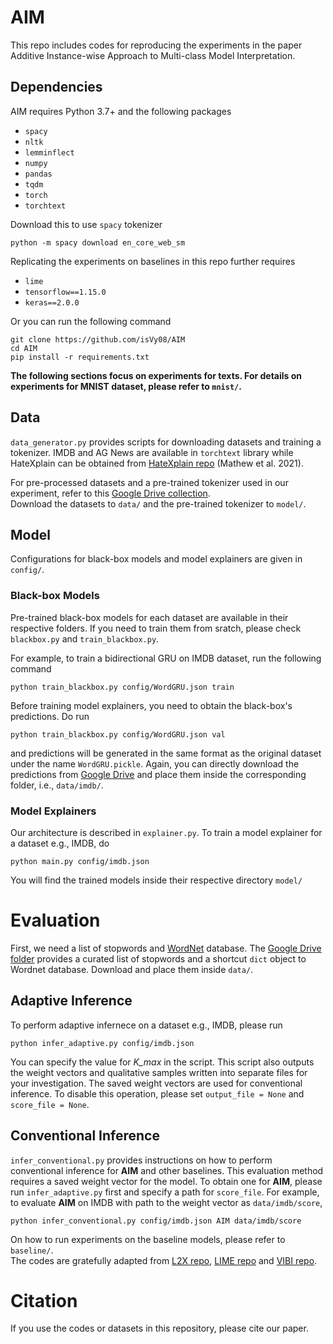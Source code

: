 # AIM

This repo includes codes for reproducing the experiments in the paper Additive Instance-wise Approach to Multi-class Model Interpretation.

## Dependencies
AIM requires Python 3.7+ and the following packages

- `spacy`
- `nltk`
- `lemminflect`
- `numpy`
- `pandas`
- `tqdm`
- `torch`
- `torchtext`

Download this to use `spacy` tokenizer
```
python -m spacy download en_core_web_sm
```

Replicating the experiments on baselines in this repo further requires

- `lime`
- `tensorflow==1.15.0`
- `keras==2.0.0`

Or you can run the following command
```
git clone https://github.com/isVy08/AIM
cd AIM
pip install -r requirements.txt
```

**The following sections focus on experiments for texts. For details on experiments for MNIST dataset, please refer to `mnist/`.**


## Data
`data_generator.py` provides scripts for downloading datasets and training a tokenizer. 
IMDB and AG News are available in `torchtext` library while HateXplain can be obtained from [HateXplain repo](https://github.com/hate-alert/HateXplain/tree/master/Data) (Mathew et al. 2021). 

For pre-processed datasets and a pre-trained tokenizer used in our experiment, refer to this [Google Drive collection](https://drive.google.com/drive/folders/19IkiCWE-8g-XB0Mu4GAw2RgoejK3g6yg?usp=sharing).
<br>Download the datasets to `data/` and the pre-trained tokenizer to `model/`.

## Model
Configurations for black-box models and model explainers are given in `config/`. 

### Black-box Models
Pre-trained black-box models for each dataset are available in their respective folders. 
If you need to train them from sratch, please check `blackbox.py` and `train_blackbox.py`.

For example, to train a bidirectional GRU on IMDB dataset, run the following command

```
python train_blackbox.py config/WordGRU.json train
```

Before training model explainers, you need to obtain the black-box's predictions. Do run
```
python train_blackbox.py config/WordGRU.json val
```
and predictions will be generated in the same format as the original dataset under the name `WordGRU.pickle`. Again, you can directly download the predictions from [Google Drive](https://drive.google.com/drive/folders/19IkiCWE-8g-XB0Mu4GAw2RgoejK3g6yg?usp=sharing) and place them inside the corresponding folder, i.e., `data/imdb/`.

### Model Explainers
Our architecture is described in `explainer.py`. To train a model explainer for a dataset e.g., IMDB, do
```
python main.py config/imdb.json
```
You will find the trained models inside their respective directory `model/`

# Evaluation
First, we need a list of stopwords and [WordNet](https://wordnet.princeton.edu/) database. The [Google Drive folder](https://drive.google.com/drive/folders/1LfEAcN1DU9PKYRiY0e8dZ8zTcG0k1Mfv?usp=sharing) provides a curated list of stopwords and a shortcut `dict` object to Wordnet database. Download and place them inside `data/`.

## Adaptive Inference
To perform adaptive infernece on a dataset e.g., IMDB, please run 
```
python infer_adaptive.py config/imdb.json
```

You can specify the value for *K_max* in the script. This script also outputs the weight vectors and qualitative samples written into separate files for your investigation. The saved weight vectors are used for conventional inference. To disable this operation, please set `output_file = None` and `score_file = None`.

## Conventional Inference
`infer_conventional.py` provides instructions on how to perform conventional inference for **AIM** and other baselines. This evaluation method requires a saved weight vector for the model. To obtain one for **AIM**, please run `infer_adaptive.py` first and specify a path for `score_file`. For example, to evaluate **AIM** on IMDB with path to the weight vector as `data/imdb/score`,

```
python infer_conventional.py config/imdb.json AIM data/imdb/score
```
On how to run experiments on the baseline models, please refer to `baseline/`. 
<br>The codes are gratefully adapted from [L2X repo](https://github.com/Jianbo-Lab/L2X), [LIME repo](https://github.com/marcotcr/lime-experiments) and [VIBI repo](https://github.com/SeojinBang/VIBI).


# Citation
If you use the codes or datasets in this repository, please cite our paper.
